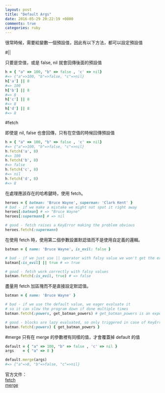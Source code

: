 ```yaml
---
layout: post
title: "Default Args"
date: 2016-05-29 20:22:19 +0800
comments: true
categories: ruby
---
```


很常時候，需要給變數一個預設值，因此有以下方法，都可以設定預設值

<!-- more -->

#||

只要是空值，或是 false, nil 就會回傳後面的預設值

```ruby
h = { "a" => 100, "b" => false , 'c' => nil}
#=> {"a"=>100, "b"=>false, "c"=>nil}
h['a'] || 8
#=> 100
h['b'] || 8
#=> 8
h['c'] || 8
#=> 8
h['d'] || 8
#=> 8
```

#fetch

即使是 nil, false 也會回傳，只有在空值的時候回傳預設值

```ruby
h = { "a" => 100, "b" => false , 'c' => nil}
#=> {"a"=>100, "b"=>false, "c"=>nil}
h.fetch('a', 8)
#=> 100
h.fetch('b', 8)
#=> false
h.fetch('c', 8)
#=> nil
h.fetch('d', 8)
#=> 8
```

在處理應該存在的哈希鍵時，使用 fetch。

```ruby
heroes = { batman: 'Bruce Wayne', superman: 'Clark Kent' }
# bad - if we make a mistake we might not spot it right away
heroes[:batman] # => "Bruce Wayne"
heroes[:supermann] # => nil

# good - fetch raises a KeyError making the problem obvious
heroes.fetch(:supermann)
```

在使用 fetch 時，使用第二個參數設置默認值而不是使用自定義的邏輯。

```ruby
batman = { name: 'Bruce Wayne', is_evil: false }

# bad - if we just use || operator with falsy value we won't get the expected result
batman[:is_evil] || true # => true

# good - fetch work correctly with falsy values
batman.fetch(:is_evil, true) # => false
```

盡量用 fetch 加區塊而不是直接設定默認值。

```ruby
batman = { name: 'Bruce Wayne' }

# bad - if we use the default value, we eager evaluate it
# so it can slow the program down if done multiple times
batman.fetch(:powers, get_batman_powers) # get_batman_powers is an expensive call

# good - blocks are lazy evaluated, so only triggered in case of KeyError exception
batman.fetch(:powers) { get_batman_powers }
```

#merge
只有在 merge 的參數裡有同樣的值，才會覆蓋掉 default 的值

```ruby
default = { "a" => 100, "b" => false , 'c' => nil }
args    = { "a" => 8 }

default.merge(args)
#=> {"a"=>8, "b"=>false, "c"=>nil}
```

官方文件：  
[fetch](http://apidock.com/ruby/Hash/fetch)  
[merge](http://apidock.com/ruby/Hash/merge)
